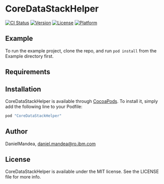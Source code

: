 # CoreDataStackHelper

[![CI Status](http://img.shields.io/travis/DanielMandea/CoreDataStackHelper.svg?style=flat)](https://travis-ci.org/DanielMandea/CoreDataStackHelper)
[![Version](https://img.shields.io/cocoapods/v/CoreDataStackHelper.svg?style=flat)](http://cocoapods.org/pods/CoreDataStackHelper)
[![License](https://img.shields.io/cocoapods/l/CoreDataStackHelper.svg?style=flat)](http://cocoapods.org/pods/CoreDataStackHelper)
[![Platform](https://img.shields.io/cocoapods/p/CoreDataStackHelper.svg?style=flat)](http://cocoapods.org/pods/CoreDataStackHelper)

## Example

To run the example project, clone the repo, and run `pod install` from the Example directory first.

## Requirements

## Installation

CoreDataStackHelper is available through [CocoaPods](http://cocoapods.org). To install
it, simply add the following line to your Podfile:

```ruby
pod "CoreDataStackHelper"
```

## Author

DanielMandea, daniel.mandea@ro.ibm.com

## License

CoreDataStackHelper is available under the MIT license. See the LICENSE file for more info.
